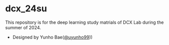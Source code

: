 # dcx_24su

This repository is for the deep learning study matrials of DCX Lab during the summer of 2024.

- Designed by Yunho Bae([@uyunho99](https://github.com/uyunho99)))

